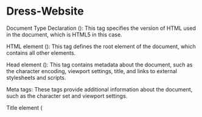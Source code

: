 # Dress-Website
Document Type Declaration (<!DOCTYPE html>): This tag specifies the version of HTML used in the document, which is HTML5 in this case.

HTML element (<html>): This tag defines the root element of the document, which contains all other elements.

Head element (<head>): This tag contains metadata about the document, such as the character encoding, viewport settings, title, and links to external stylesheets and scripts.

Meta tags: These tags provide additional information about the document, such as the character set and viewport settings.

Title element (<title>): This tag sets the title of the page, which appears in the browser's title bar and in search engine results.

Link element (<link>): This tag specifies the location of an external stylesheet to be used for styling the page.

Script element (<script>): This tag defines client-side JavaScript code that can be executed within the document. In this code, it is used to create a function named sendMail() that sends an email to a specific recipient when the user clicks on the "Subscribe" button.

Body element (<body>): This tag contains the visible content of the web page, such as headings, paragraphs, images, and links.

Header element (<header>): This tag defines the top section of the page, which usually contains the main heading and navigation menu.

Navigation element (<nav>): This tag contains a list of links that allow the user to navigate to different sections of the website.

Section element (<section>): This tag defines a section of the web page, which contains some meaningful content. In this code, there is only one section with the class "home", which contains a heading, paragraph, image, and button.

Footer element (<footer>): This tag defines the bottom section of the page, which usually contains some additional information and links.

Div element (<div>): This tag is a generic container that can be used to group other elements and apply CSS styles to them. In this code, it is used to group elements within the header and footer sections.

H1, H2, and H3 elements: These tags define headings of different levels, which indicate the importance and hierarchy of the content.

P element: This tag defines a paragraph of text.

Ul and li elements: These tags define an unordered list and its items, respectively.

A element (<a>): This tag defines a hyperlink, which allows the user to navigate to another web page or a specific location within the current page.

Img element (<img>): This tag defines an image that can be displayed on the page.

Form element (<form>): This tag defines a form that allows the user to input data and submit it to a server for processing.

Input element (<input>): This tag defines an input field that can be used to collect user data, such as an email address.

Button element (<button>): This tag defines a clickable button that can trigger a JavaScript function or submit a form.

Script tags: These tags define client-side JavaScript code that can be executed within the document. In this code, two external JavaScript files are included: "script.js" and "script.min.js".

Link element (<a>): This tag defines a hyperlink that allows the user to visit the website of the person who created the web page.

